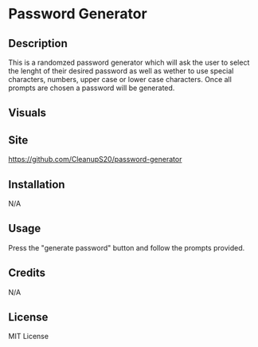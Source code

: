 # Password Generator


## Description

This is a randomzed password generator which will ask the user to select the lenght of their desired password as well as wether to use special characters, numbers, upper case or lower case characters. Once all prompts are chosen a password will be generated.

## Visuals


## Site
https://github.com/CleanupS20/password-generator

## Installation

N/A

## Usage

Press the "generate password" button and follow the prompts provided.


## Credits

N/A

## License

MIT License